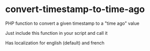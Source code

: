 # convert-timestamp-to-time-ago
PHP function to convert a given timestamp to a "time ago" value

Just include this function in your script and call it

Has localization for english (default) and french
